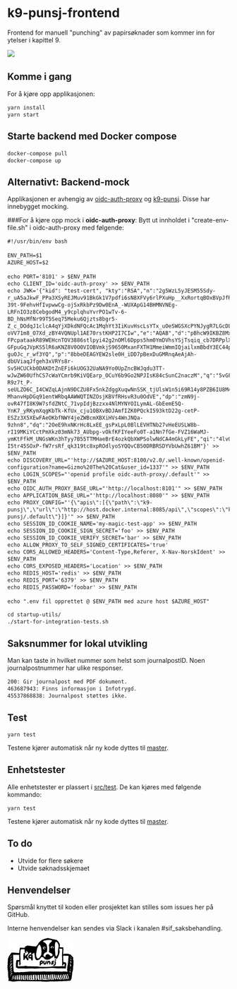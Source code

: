 # k9-punsj-frontend

Frontend for manuell "punching" av papirsøknader som kommer inn for ytelser i kapittel 9.

[![](https://github.com/navikt/k9-punsj-frontend/workflows/Build%20and%20deploy%20K9-punsj-frontend/badge.svg)](https://github.com/navikt/k9-punsj-frontend/actions?query=workflow%3A%22Build+and+deploy+K9-punsj-frontend%22)

## Komme i gang
For å kjøre opp applikasjonen:
````
yarn install
yarn start
````

## Starte backend med Docker compose

```
docker-compose pull
docker-compose up
```

## Alternativt: Backend-mock
Applikasjonen er avhengig av [oidc-auth-proxy](https://github.com/navikt/oidc-auth-proxy) og [k9-punsj](https://github.com/navikt/k9-punsj). Disse har innebygget mocking.

###For å kjøre opp mock i **oidc-auth-proxy**:
Bytt ut innholdet i "create-env-file.sh" i oidc-auth-proxy med følgende:
````
#!/usr/bin/env bash

ENV_PATH=$1
AZURE_HOST=$2

echo PORT='8101' > $ENV_PATH
echo CLIENT_ID='oidc-auth-proxy' >> $ENV_PATH
echo JWK='{"kid": "test-cert", "kty":"RSA","n":"2g5WzL5yJESM55Sdy-r_uA5aJkwF_PPa3XSyREJMuv91BkGk1V7pdfi6sN8XFVy6rlPXuHp__XxRortqBOxBVpJfRFv9aNlQcmDZ27-39t-9FehvHfIvpwwCg-ojSxRkbPz9Dw0EnA_-WUXApG14BHMNVNEg-LRFnIO3z8CebgodM4_y9cplqhuYvrPO1wTv-6-BD_hNsMfNr99T5Seq75Meku6Qjzts8bgr5-Z_c_DOdqJ1clcA4qYjXDkdNFQcAc1MqhYt3IiKuvHscLsYTx_uOeSWGSXcPYNJygR7LGcDL-oVV71m8_O7Xd_zBY4VQNUpl1AE70rstKHP2I7CIw","e":"AQAB","d":"pBhcW9IKBZ8Mxo3Bvh6H-FPcpataakR89WEHcnTOV3886stlpyi42g2nOMl6Dpps5hm0YmDVhsYSjTsqiq_cb7DRPplXd5rqfljCOivp3j_7hMwZKtkB4V0ZW3pMuwiKlrZAHh521Jb4mufyFAtJYVfPtX93p5HKPQGmxxI2Z6mTI4Te4nUY7lGNUovVHb3TDgTlLhg2jn1IsN8-GFpuGqJVpKS5lR6aKNZ8V0O0VIOBVmkjS9650MxanFXTH1MmeiWmmIQjailxmBbdY3EC44puxxuixbFrslShDDWz4FzPc52bUxR7n05PssPwmKwdY9k6CDKe-guOJc_r_wf3YQ","p":"8bbeDEAGYEW2sle0H_iDD7pBexDuGMRnqAeAjAh-dbUViaqJfgeh3xVRYs8r-Sv5HCUCkb0DAKDtZnEFi6kUOG32UaNA9Yo0UpZncBWJqdu3TT-wJwZW60UfhCS7cWaYCmrb9KiVQEarp_OCuY6b9Go2NPJIsK84cSunC2naczM","q":"5vGFm12HdYzzpWNql6ntBf96HzUf-R9z7t_P-seULZO6C_I4CWZqLAjnN9DCZU8Fx5nkZdggXuqwNnSSK_tjUlsW1n5i69R14y8PZB6IU8M4HWqUzhO8ix6ku05-MhanvHpDGq91entWRbqAAWWQTINZOsjKBVfRHsvR3u0OdVE","dp":"zmN9j-ovR47fI8K9W7sfdZNtC_71vpIdjBzzxx4NlMYNYOILymAL-GbEemE5Q-YnK7_yRKymXqgKbTk-KfUx_cju1OBXvBDJAmfIZK0PQckI593ktD22g-cetP-ESZz3X5XEwFAeOKbfNWY4jeZWBcmXBXiHVs4WnJNQa-9zhn8","dq":"2OeE9hxNKrHc8LxEE_gsPxLpL0BlLEVHTNb27vHeEUSLW8b-rI19MKiYCctPmXkz03mNk73_AUbpg-vOkfKFIYeeFo0T-a1Nn7fGe-FVZ16WaMJ-ymKtFfkM_UNGsWKn3hTyy7B55TTMHaeBrE4ozkQbXWPSolwNdCA4mGkLyFE","qi":"4lv0L8PPyRRhLNDK5t2nnqAwVMltYQ8YuFEjMckYCjN71p5D9M7TB2ZVQyhoOaLsBinBFDWOW_wFSMQH_7Qjfskg57g8rweKZDfnWhIkc_0P3-I5tr45SOxP-fW7rsRf_qk319tc8xpROdlyoSYQQvCB50DRBRSDYVbUwhZ61BM"}' >> $ENV_PATH
echo DISCOVERY_URL="'http://$AZURE_HOST:8100/v2.0/.well-known/openid-configuration?name=Gizmo%20The%20Cat&user_id=1337'" >> $ENV_PATH
echo LOGIN_SCOPES="'openid profile oidc-auth-proxy/.default'" >> $ENV_PATH
echo OIDC_AUTH_PROXY_BASE_URL="'http://localhost:8101'" >> $ENV_PATH
echo APPLICATION_BASE_URL="'http://localhost:8080'" >> $ENV_PATH
echo PROXY_CONFIG="'{\"apis\":[{\"path\":\"k9-punsj\",\"url\":\"http://host.docker.internal:8085/api\",\"scopes\":\"k9-punsj/.default\"}]}'" >> $ENV_PATH
echo SESSION_ID_COOKIE_NAME='my-magic-test-app' >> $ENV_PATH
echo SESSION_ID_COOKIE_SIGN_SECRET='foo' >> $ENV_PATH
echo SESSION_ID_COOKIE_VERIFY_SECRET='bar' >> $ENV_PATH
echo ALLOW_PROXY_TO_SELF_SIGNED_CERTIFICATES='true'
echo CORS_ALLOWED_HEADERS='Content-Type,Referer, X-Nav-NorskIdent' >> $ENV_PATH
echo CORS_EXPOSED_HEADERS='Location' >> $ENV_PATH
echo REDIS_HOST='redis' >> $ENV_PATH
echo REDIS_PORT='6379' >> $ENV_PATH
echo REDIS_PASSWORD='foobar' >> $ENV_PATH

echo ".env fil opprettet @ $ENV_PATH med azure host $AZURE_HOST"
````

````
cd startup-utils/
./start-for-integration-tests.sh 
````
## Saksnummer for lokal utvikling
Man kan taste in hvilket nummer som helst som journalpostID. Noen journalpostnummer har ulike responser. 
````
200: Gir journalpost med PDF dokument.
463687943: Finns informasjon i Infotrygd.
45537868838: Journalpost støttes ikke.
````

## Test
````
yarn test
````
Testene kjører automatisk når ny kode dyttes til [master](https://github.com/navikt/k9-punsj-frontend).

## Enhetstester
Alle enhetstester er plassert i [src/test](src/test). De kan kjøres med følgende kommando:
````
yarn test
````
Testene kjører automatisk når ny kode dyttes til [master](https://github.com/navikt/k9-punsj-frontend).

## To do
* Utvide for flere søkere
* Utvide søknadsskjemaet

## Henvendelser
Spørsmål knyttet til koden eller prosjektet kan stilles som issues her på GitHub.
 
Interne henvendelser kan sendes via Slack i kanalen #sif_saksbehandling.

![k9-punsj-frontend](logo.png)
